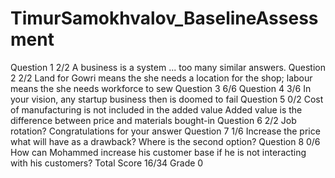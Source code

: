 # TimurSamokhvalov_BaselineAssessment
Question 1 2/2
A business is a system ... too many similar answers.
Question 2 2/2
Land for Gowri means the she needs a location for the shop; labour means the she needs workforce to sew
Question 3 6/6
Question 4 3/6
In your vision, any startup business then is doomed to fail
Question 5 0/2
Cost of manufacturing is not included in the added value Added value is the difference between price and materials bought-in
Question 6 2/2
Job rotation? Congratulations for your answer
Question 7 1/6
Increase the price what will have as a drawback? Where is the second option?
Question 8 0/6
How can Mohammed increase his customer base if he is not interacting with his customers?
Total Score 16/34 Grade 0


